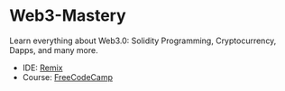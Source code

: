 # Web3-Mastery
Learn everything about Web3.0: Solidity Programming, Cryptocurrency, Dapps, and many more. 

- IDE: [Remix](https://remix.ethereum.org/)
- Course: [FreeCodeCamp](https://youtu.be/gyMwXuJrbJQ?si=9O6EjemhOevdrLfT)
